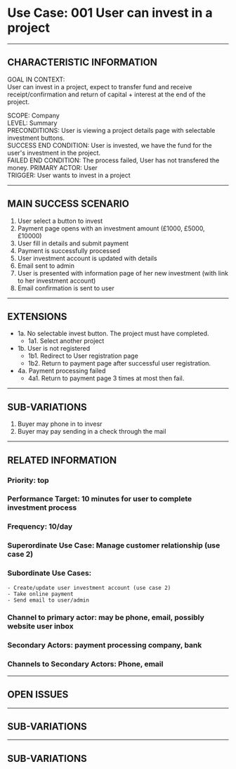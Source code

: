 # Use Case: 001 User can invest in a project
--------------------------------------------------
## CHARACTERISTIC INFORMATION
GOAL IN CONTEXT:  
User can invest in a project, expect to transfer fund and receive receipt/confirmation and return of capital + interest at the end of the project.

SCOPE: Company  
LEVEL: Summary  
PRECONDITIONS: User is viewing a project details page with selectable investment buttons.  
SUCCESS END CONDITION: User is invested, we have the fund for the user's investment in the project.  
FAILED END CONDITION: The process failed, User has not transfered the money.
PRIMARY ACTOR: User  
TRIGGER: User wants to invest in a project  

----------------------------------------
## MAIN SUCCESS SCENARIO
1. User select a button to invest
2. Payment page opens with an investment amount (£1000, £5000, £10000)
3. User fill in details and submit payment
4. Payment is successfully processed
5. User investment account is updated with details
6. Email sent to admin
7. User is presented with information page of her new investment (with link to her investment account)
8. Email confirmation is sent to user 
----------------------------------------
## EXTENSIONS  
- 1a. No selectable invest button. The project must have completed.  
    - 1a1. Select another project  
- 1b. User is not registered   
    - 1b1. Redirect to User registration page  
    - 1b2. Return to payment page after successful user registration.  
- 4a. Payment processing failed  
    - 4a1. Return to payment page 3 times at most then fail.  
----------------------------------------
## SUB-VARIATIONS
1. Buyer may phone in to invesr
2. Buyer may pay sending in a check through the mail
----------------------------------------
## RELATED INFORMATION
### Priority: top
### Performance Target: 10 minutes for user to complete investment process
### Frequency: 10/day
### Superordinate Use Case: Manage customer relationship (use case 2)
### Subordinate Use Cases:
    - Create/update user investment account (use case 2)
    - Take online payment 
    - Send email to user/admin
### Channel to primary actor: may be phone, email, possibly website user inbox
### Secondary Actors: payment processing company, bank
### Channels to Secondary Actors: Phone, email
----------------------------------------
## OPEN ISSUES
----------------------------------------
## SUB-VARIATIONS
----------------------------------------
## SUB-VARIATIONS

